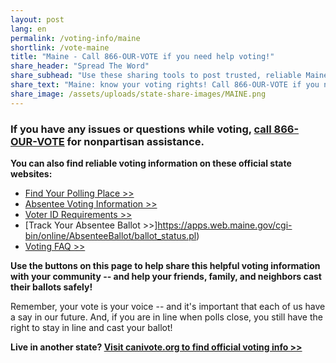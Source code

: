 ```yaml
---
layout: post
lang: en
permalink: /voting-info/maine
shortlink: /vote-maine
title: "Maine - Call 866-OUR-VOTE if you need help voting!"
share_header: "Spread The Word"
share_subhead: "Use these sharing tools to post trusted, reliable Maine voting information!"
share_text: "Maine: know your voting rights! Call 866-OUR-VOTE if you need help voting, or use these official resources."
share_image: /assets/uploads/state-share-images/MAINE.png
---
```

### **If you have any issues or questions while voting, [call 866-OUR-VOTE](tel:8666878683) for nonpartisan assistance.**

**You can also find reliable voting information on these official state websites:**

* [Find Your Polling Place >>](http://www.maine.gov/portal/government/edemocracy/voter_lookup.php)
* [Absentee Voting Information >>](http://www.maine.gov/sos/cec/elec/voter-info/absent.html)
* [Voter ID Requirements >>](http://www.maine.gov/sos/cec/elec/voter-info/right.html)
* [Track Your Absentee Ballot >>]https://apps.web.maine.gov/cgi-bin/online/AbsenteeBallot/ballot_status.pl)
* [Voting FAQ >>](https://docs.google.com/document/d/1FxNlaR8lrptCAOkroPmAlM4DvA30vgwL7Du6apytDB0/)

**Use the buttons on this page to help share this helpful voting information with your community -- and help your friends, family, and neighbors cast their ballots safely!**

Remember, your vote is your voice -- and it's important that each of us have a say in our future. And, if you are in line when polls close, you still have the right to stay in line and cast your ballot!

**Live in another state? [Visit canivote.org to find official voting info >>](https://canivote.org)**